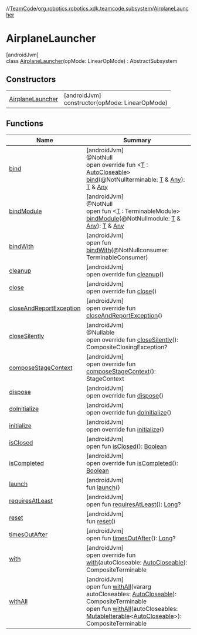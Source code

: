 //[TeamCode](../../../index.md)/[org.robotics.robotics.xdk.teamcode.subsystem](../index.md)/[AirplaneLauncher](index.md)

# AirplaneLauncher

[androidJvm]\
class [AirplaneLauncher](index.md)(opMode: LinearOpMode) : AbstractSubsystem

## Constructors

| | |
|---|---|
| [AirplaneLauncher](-airplane-launcher.md) | [androidJvm]<br>constructor(opMode: LinearOpMode) |

## Functions

| Name | Summary |
|---|---|
| [bind](../../org.robotics.robotics.xdk.teamcode.subsystem.claw/-extendable-claw/index.md#1293232412%2FFunctions%2F863896225) | [androidJvm]<br>@NotNull<br>open override fun &lt;[T](../../org.robotics.robotics.xdk.teamcode.subsystem.claw/-extendable-claw/index.md#1293232412%2FFunctions%2F863896225) : [AutoCloseable](https://developer.android.com/reference/kotlin/java/lang/AutoCloseable.html)&gt; [bind](../../org.robotics.robotics.xdk.teamcode.subsystem.claw/-extendable-claw/index.md#1293232412%2FFunctions%2F863896225)(@NotNullterminable: [T](../../org.robotics.robotics.xdk.teamcode.subsystem.claw/-extendable-claw/index.md#1293232412%2FFunctions%2F863896225) &amp; [Any](https://kotlinlang.org/api/latest/jvm/stdlib/kotlin/-any/index.html)): [T](../../org.robotics.robotics.xdk.teamcode.subsystem.claw/-extendable-claw/index.md#1293232412%2FFunctions%2F863896225) &amp; [Any](https://kotlinlang.org/api/latest/jvm/stdlib/kotlin/-any/index.html) |
| [bindModule](../../org.robotics.robotics.xdk.teamcode.subsystem.claw/-extendable-claw/index.md#-1130991702%2FFunctions%2F863896225) | [androidJvm]<br>@NotNull<br>open fun &lt;[T](../../org.robotics.robotics.xdk.teamcode.subsystem.claw/-extendable-claw/index.md#-1130991702%2FFunctions%2F863896225) : TerminableModule&gt; [bindModule](../../org.robotics.robotics.xdk.teamcode.subsystem.claw/-extendable-claw/index.md#-1130991702%2FFunctions%2F863896225)(@NotNullmodule: [T](../../org.robotics.robotics.xdk.teamcode.subsystem.claw/-extendable-claw/index.md#-1130991702%2FFunctions%2F863896225) &amp; [Any](https://kotlinlang.org/api/latest/jvm/stdlib/kotlin/-any/index.html)): [T](../../org.robotics.robotics.xdk.teamcode.subsystem.claw/-extendable-claw/index.md#-1130991702%2FFunctions%2F863896225) &amp; [Any](https://kotlinlang.org/api/latest/jvm/stdlib/kotlin/-any/index.html) |
| [bindWith](../../org.robotics.robotics.xdk.teamcode.subsystem.claw/-extendable-claw/index.md#1475146202%2FFunctions%2F863896225) | [androidJvm]<br>open fun [bindWith](../../org.robotics.robotics.xdk.teamcode.subsystem.claw/-extendable-claw/index.md#1475146202%2FFunctions%2F863896225)(@NotNullconsumer: TerminableConsumer) |
| [cleanup](../../org.robotics.robotics.xdk.teamcode.subsystem.claw/-extendable-claw/index.md#-1922477242%2FFunctions%2F863896225) | [androidJvm]<br>open override fun [cleanup](../../org.robotics.robotics.xdk.teamcode.subsystem.claw/-extendable-claw/index.md#-1922477242%2FFunctions%2F863896225)() |
| [close](../../org.robotics.robotics.xdk.teamcode.subsystem.claw/-extendable-claw/index.md#1617525170%2FFunctions%2F863896225) | [androidJvm]<br>open override fun [close](../../org.robotics.robotics.xdk.teamcode.subsystem.claw/-extendable-claw/index.md#1617525170%2FFunctions%2F863896225)() |
| [closeAndReportException](../../org.robotics.robotics.xdk.teamcode.subsystem.claw/-extendable-claw/index.md#-1532312530%2FFunctions%2F863896225) | [androidJvm]<br>open override fun [closeAndReportException](../../org.robotics.robotics.xdk.teamcode.subsystem.claw/-extendable-claw/index.md#-1532312530%2FFunctions%2F863896225)() |
| [closeSilently](../../org.robotics.robotics.xdk.teamcode.subsystem.claw/-extendable-claw/index.md#-1052119504%2FFunctions%2F863896225) | [androidJvm]<br>@Nullable<br>open override fun [closeSilently](../../org.robotics.robotics.xdk.teamcode.subsystem.claw/-extendable-claw/index.md#-1052119504%2FFunctions%2F863896225)(): CompositeClosingException? |
| [composeStageContext](compose-stage-context.md) | [androidJvm]<br>open override fun [composeStageContext](compose-stage-context.md)(): StageContext |
| [dispose](dispose.md) | [androidJvm]<br>open override fun [dispose](dispose.md)() |
| [doInitialize](do-initialize.md) | [androidJvm]<br>open override fun [doInitialize](do-initialize.md)() |
| [initialize](../../org.robotics.robotics.xdk.teamcode.subsystem.claw/-extendable-claw/index.md#-467062385%2FFunctions%2F863896225) | [androidJvm]<br>open override fun [initialize](../../org.robotics.robotics.xdk.teamcode.subsystem.claw/-extendable-claw/index.md#-467062385%2FFunctions%2F863896225)() |
| [isClosed](../../org.robotics.robotics.xdk.teamcode.subsystem.claw/-extendable-claw/index.md#1856354860%2FFunctions%2F863896225) | [androidJvm]<br>open fun [isClosed](../../org.robotics.robotics.xdk.teamcode.subsystem.claw/-extendable-claw/index.md#1856354860%2FFunctions%2F863896225)(): [Boolean](https://kotlinlang.org/api/latest/jvm/stdlib/kotlin/-boolean/index.html) |
| [isCompleted](is-completed.md) | [androidJvm]<br>open override fun [isCompleted](is-completed.md)(): [Boolean](https://kotlinlang.org/api/latest/jvm/stdlib/kotlin/-boolean/index.html) |
| [launch](launch.md) | [androidJvm]<br>fun [launch](launch.md)() |
| [requiresAtLeast](../../org.robotics.robotics.xdk.teamcode.subsystem.claw/-extendable-claw/index.md#-1878088254%2FFunctions%2F863896225) | [androidJvm]<br>open fun [requiresAtLeast](../../org.robotics.robotics.xdk.teamcode.subsystem.claw/-extendable-claw/index.md#-1878088254%2FFunctions%2F863896225)(): [Long](https://kotlinlang.org/api/latest/jvm/stdlib/kotlin/-long/index.html)? |
| [reset](reset.md) | [androidJvm]<br>fun [reset](reset.md)() |
| [timesOutAfter](../../org.robotics.robotics.xdk.teamcode.subsystem.claw/-extendable-claw/index.md#-667246506%2FFunctions%2F863896225) | [androidJvm]<br>open fun [timesOutAfter](../../org.robotics.robotics.xdk.teamcode.subsystem.claw/-extendable-claw/index.md#-667246506%2FFunctions%2F863896225)(): [Long](https://kotlinlang.org/api/latest/jvm/stdlib/kotlin/-long/index.html)? |
| [with](../../org.robotics.robotics.xdk.teamcode.subsystem.claw/-extendable-claw/index.md#743359081%2FFunctions%2F863896225) | [androidJvm]<br>open override fun [with](../../org.robotics.robotics.xdk.teamcode.subsystem.claw/-extendable-claw/index.md#743359081%2FFunctions%2F863896225)(autoCloseable: [AutoCloseable](https://developer.android.com/reference/kotlin/java/lang/AutoCloseable.html)): CompositeTerminable |
| [withAll](../../org.robotics.robotics.xdk.teamcode.subsystem.claw/-extendable-claw/index.md#1210161398%2FFunctions%2F863896225) | [androidJvm]<br>open fun [withAll](../../org.robotics.robotics.xdk.teamcode.subsystem.claw/-extendable-claw/index.md#1210161398%2FFunctions%2F863896225)(vararg autoCloseables: [AutoCloseable](https://developer.android.com/reference/kotlin/java/lang/AutoCloseable.html)): CompositeTerminable<br>open fun [withAll](../../org.robotics.robotics.xdk.teamcode.subsystem.claw/-extendable-claw/index.md#-901464004%2FFunctions%2F863896225)(autoCloseables: [MutableIterable](https://kotlinlang.org/api/latest/jvm/stdlib/kotlin.collections/-mutable-iterable/index.html)&lt;[AutoCloseable](https://developer.android.com/reference/kotlin/java/lang/AutoCloseable.html)&gt;): CompositeTerminable |
